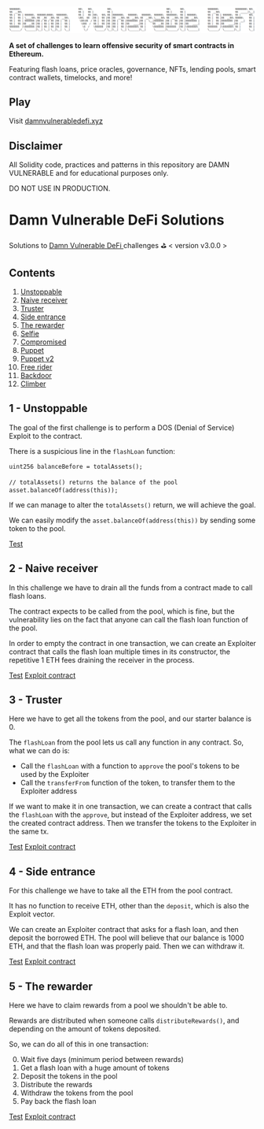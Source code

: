 ![](cover.png)

**A set of challenges to learn offensive security of smart contracts in Ethereum.**

Featuring flash loans, price oracles, governance, NFTs, lending pools, smart contract wallets, timelocks, and more!

## Play

Visit [damnvulnerabledefi.xyz](https://damnvulnerabledefi.xyz)

## Disclaimer

All Solidity code, practices and patterns in this repository are DAMN VULNERABLE and for educational purposes only.

DO NOT USE IN PRODUCTION.

# Damn Vulnerable DeFi Solutions

Solutions to [Damn Vulnerable DeFi ](https://www.damnvulnerabledefi.xyz/) challenges ⛳️
< version v3.0.0 >

## Contents

1.  [Unstoppable](#1---unstoppable)
2.  [Naive receiver](#2---naive-receiver)
3.  [Truster](#3---truster)
4.  [Side entrance](#4---side-entrance)
5.  [The rewarder](#5---the-rewarder)
6.  [Selfie](#6---selfie)
7.  [Compromised](#7---compromised)
8.  [Puppet](#8---puppet)
9.  [Puppet v2](#9---puppet-v2)
10. [Free rider](#10---free-rider)
11. [Backdoor](#11---backdoor)
12. [Climber](#12---climber)

## 1 - Unstoppable

The goal of the first challenge is to perform a DOS (Denial of Service) Exploit to the contract.

There is a suspicious line in the `flashLoan` function:

```solidity
uint256 balanceBefore = totalAssets();

// totalAssets() returns the balance of the pool
asset.balanceOf(address(this));
```

If we can manage to alter the `totalAssets()` return, we will achieve the goal.

We can easily modify the `asset.balanceOf(address(this))` by sending some token to the pool.

[Test](./test/unstoppable/unstoppable.challenge.js)

## 2 - Naive receiver

In this challenge we have to drain all the funds from a contract made to call flash loans.

The contract expects to be called from the pool, which is fine, but the vulnerability lies on the fact that anyone can call the flash loan function of the pool.

In order to empty the contract in one transaction, we can create an Exploiter contract that calls the flash loan multiple times in its constructor, the repetitive 1 ETH fees draining the receiver in the process.

[Test](./test/naive-receiver/naive-receiver.challenge.js)
[Exploit contract](./contracts/exploit-contracts/naive-receiver/NaiveReceiverExploit.sol)

## 3 - Truster

Here we have to get all the tokens from the pool, and our starter balance is 0.

The `flashLoan` from the pool lets us call any function in any contract. So, what we can do is:

- Call the `flashLoan` with a function to `approve` the pool's tokens to be used by the Exploiter
- Call the `transferFrom` function of the token, to transfer them to the Exploiter address

If we want to make it in one transaction, we can create a contract that calls the `flashLoan` with the `approve`, but instead of the Exploiter address, we set the created contract address. Then we transfer the tokens to the Exploiter in the same tx.

[Test](./test/truster/truster.challenge.js)
[Exploit contract](./contracts/exploit-contracts/truster/TrusterExploit.sol)

## 4 - Side entrance

For this challenge we have to take all the ETH from the pool contract.

It has no function to receive ETH, other than the `deposit`, which is also the Exploit vector.

We can create an Exploiter contract that asks for a flash loan, and then deposit the borrowed ETH. The pool will believe that our balance is 1000 ETH, and that the flash loan was properly paid. Then we can withdraw it.

[Test](./test/side-entrance/side-entrance.challenge.js)
[Exploit contract](./contracts/exploit-contracts/side-entrance/SideEntranceExploit.sol)

## 5 - The rewarder

Here we have to claim rewards from a pool we shouldn't be able to.

Rewards are distributed when someone calls `distributeRewards()`, and depending on the amount of tokens deposited.

So, we can do all of this in one transaction:

0. Wait five days (minimum period between rewards)
1. Get a flash loan with a huge amount of tokens
2. Deposit the tokens in the pool
3. Distribute the rewards
4. Withdraw the tokens from the pool
5. Pay back the flash loan

[Test](./test/the-rewarder/the-rewarder.challenge.js)
[Exploit contract](./contracts/exploit-contracts/the-rewarder/TheRewarderExploit.sol)

